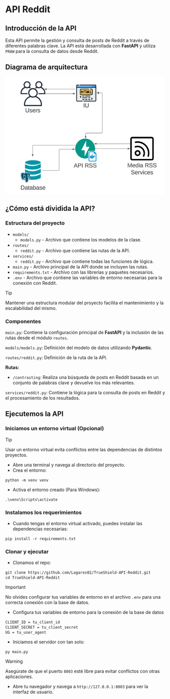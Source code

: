 # API Reddit

## Introducción de la API

Esta API permite la gestión y consulta de posts de Reddit a través de diferentes palabras clave. La API está desarrollada con **FastAPI** y utiliza `PRAW` para la consulta de datos desde Reddit.

## Diagrama de arquitectura

<img src="imgs/Diagrama_arq.jpg" alt="Diagrama de arquitectura" />

## ¿Cómo está dividida la API?

### Estructura del proyecto

- `models/`
  - `models.py` - Archivo que contiene los modelos de la clase.
- `routes/`
  - `reddit.py` - Archivo que contiene las rutas de la API.
- `services/`
  - `reddit.py` - Archivo que contiene todas las funciones de lógica.
- `main.py` - Archivo principal de la API donde se incluyen las rutas.
- `requirements.txt` - Archivo con las librerías y paquetes necesarios.
- `.env` - Archivo que contiene las variables de entorno necesarias para la conexión con Reddit.

> [!TIP]
> Mantener una estructura modular del proyecto facilita el mantenimiento y la escalabilidad del mismo.

### Componentes

`main.py`: Contiene la configuración principal de **FastAPI** y la inclusión de las rutas desde el módulo `routes`.

`models/models.py`: Definición del modelo de datos utilizando **Pydantic**.

`routes/reddit.py`: Definición de la ruta de la API.

**Rutas:**
- `/contrasting`: Realiza una búsqueda de posts en Reddit basada en un conjunto de palabras clave y devuelve los más relevantes.

`services/reddit.py`: Contiene la lógica para la consulta de posts en Reddit y el procesamiento de los resultados.

## Ejecutemos la API

### Iniciamos un entorno virtual (Opcional)

> [!TIP]
> Usar un entorno virtual evita conflictos entre las dependencias de distintos proyectos.

- Abre una terminal y navega al directorio del proyecto.
- Crea el entorno:

```
python -m venv venv 
```

- Activa el entorno creado (Para Windows):

```
.\venv\Scripts\activate
```

### Instalamos los requerimientos

-   Cuando tengas el entorno virtual activado, puedes instalar las dependencias necesarias:

```
pip install -r requirements.txt
```

### Clonar y ejecutar

- Clonamos el repo:

```
git clone https://github.com/Lagares02/TrueShield-API-Reddit.git
cd TrueShield-API-Reddit
```

> [!IMPORTANT]
> No olvides configurar tus variables de entorno en el archivo `.env` para una correcta conexión con la base de datos.

- Configura tus variables de entorno para la conexión de la base de datos

```
CLIENT_ID = tu_client_id
CLIENT_SECRET = tu_client_secret
UG = tu_user_agent
```

- Iniciamos el servidor con tan solo:

```
py main.py
```

> [!WARNING]
> Asegúrate de que el puerto `8003` esté libre para evitar conflictos con otras aplicaciones.

- Abre tu navegador y navega a `http://127.0.0.1:8003` para ver la interfaz de usuario.